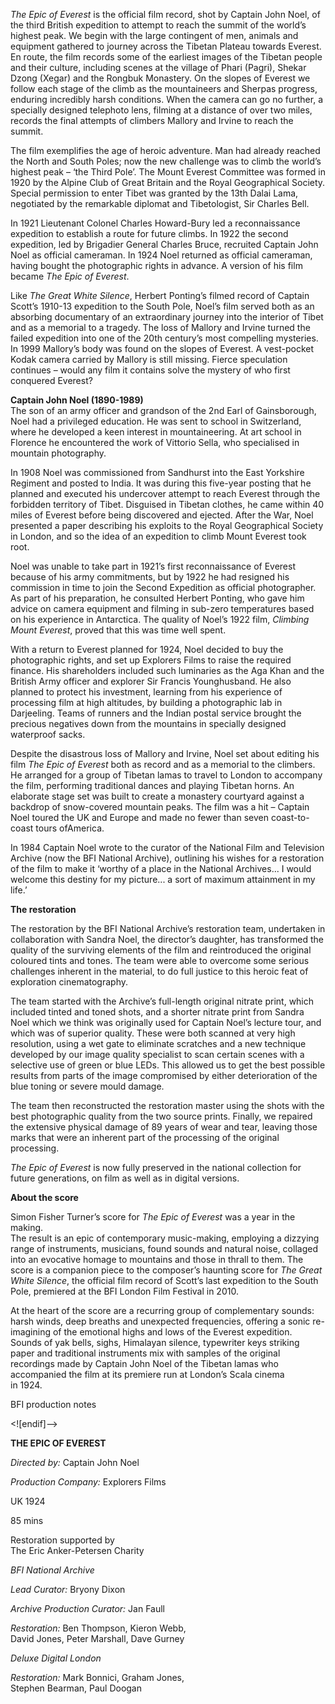 

_The Epic of Everest_ is the official film record, shot by Captain John Noel, of the third British expedition to attempt to reach the summit of the world’s highest peak. We begin with the large contingent of men, animals and equipment gathered to journey across the Tibetan Plateau towards Everest. En route, the film records some of the earliest images of the Tibetan people and their culture, including scenes at the village of Phari (Pagri), Shekar Dzong (Xegar) and the Rongbuk Monastery. On the slopes of Everest we follow each stage of the climb as the mountaineers and Sherpas progress, enduring incredibly harsh conditions. When the camera can go no further, a specially designed telephoto lens, filming at a distance of over two miles, records the final attempts of climbers Mallory and Irvine to reach the summit.

The film exemplifies the age of heroic adventure. Man had already reached the North and South Poles; now the new challenge was to climb the world’s highest peak – ‘the Third Pole’. The Mount Everest Committee was formed in 1920 by the Alpine Club of Great Britain and the Royal Geographical Society. Special permission to enter Tibet was granted by the 13th Dalai Lama, negotiated by the remarkable diplomat and Tibetologist, Sir Charles Bell.

In 1921 Lieutenant Colonel Charles Howard-Bury led a reconnaissance expedition to establish a route for future climbs. In 1922 the second expedition, led by Brigadier General Charles Bruce, recruited Captain John Noel as official cameraman. In 1924 Noel returned as official cameraman, having bought the photographic rights in advance. A version of his film became _The Epic of Everest_.

Like _The Great White Silence_, Herbert Ponting’s filmed record of Captain Scott’s 1910-13 expedition to the South Pole, Noel’s film served both as an absorbing documentary of an extraordinary journey into the interior of Tibet and as a memorial to a tragedy. The loss of Mallory and Irvine turned the failed expedition into one of the 20th century’s most compelling mysteries. In 1999 Mallory’s body was found on the slopes of Everest. A vest-pocket Kodak camera carried by Mallory is still missing. Fierce speculation continues – would any film it contains solve the mystery of who first conquered Everest?

**Captain John Noel (1890-1989)**  
The son of an army officer and grandson of the 2nd Earl of Gainsborough, Noel had a privileged education. He was sent to school in Switzerland, where he developed a keen interest in mountaineering. At art school in Florence he encountered the work of Vittorio Sella, who specialised in mountain photography.

In 1908 Noel was commissioned from Sandhurst into the East Yorkshire Regiment and posted to India. It was during this five-year posting that he planned and executed his undercover attempt to reach Everest through the forbidden territory of Tibet. Disguised in Tibetan clothes, he came within 40 miles of Everest before being discovered and ejected. After the War, Noel presented a paper describing his exploits to the Royal Geographical Society in London, and so the idea of an expedition to climb Mount Everest took root.

Noel was unable to take part in 1921’s first reconnaissance of Everest because of his army commitments, but by 1922 he had resigned his commission in time to join the Second Expedition as official photographer. As part of his preparation, he consulted Herbert Ponting, who gave him advice on camera equipment and filming in sub-zero temperatures based on his experience in Antarctica. The quality of Noel’s 1922 film, _Climbing Mount Everest_, proved that this was time well spent.

With a return to Everest planned for 1924, Noel decided to buy the photographic rights, and set up Explorers Films to raise the required finance. His shareholders included such luminaries as the Aga Khan and the British Army officer and explorer Sir Francis Younghusband. He also planned to protect his investment, learning from his experience of processing film at high altitudes, by building a photographic lab in Darjeeling. Teams of runners and the Indian postal service brought the precious negatives down from the mountains in specially designed waterproof sacks.

Despite the disastrous loss of Mallory and Irvine, Noel set about editing his film  _The Epic of Everest_ both as record and as a memorial to the climbers. He arranged for a group of Tibetan lamas to travel to London to accompany the film, performing traditional dances and playing Tibetan horns. An elaborate stage set was built to create a monastery courtyard against a backdrop of snow-covered mountain peaks. The film was a hit – Captain Noel toured the UK and Europe and made no fewer than seven coast-to-coast tours ofAmerica.

In 1984 Captain Noel wrote to the curator of the National Film and Television Archive (now the BFI National Archive), outlining his wishes for a restoration of the film to make it ‘worthy of a place in the National Archives... I would welcome this destiny for my picture... a sort of maximum attainment in my life.’

**The restoration**

The restoration by the BFI National Archive’s restoration team, undertaken in collaboration with Sandra Noel, the director’s daughter, has transformed the quality of the surviving elements of the film and reintroduced the original coloured tints and tones. The team were able to overcome some serious challenges inherent in the material, to do full justice to this heroic feat of exploration cinematography.

The team started with the Archive’s full-length original nitrate print, which included tinted and toned shots, and a shorter nitrate print from Sandra Noel which we think was originally used for Captain Noel’s lecture tour, and which was of superior quality. These were both scanned at very high resolution, using a wet gate to eliminate scratches and a new technique developed by our image quality specialist to scan certain scenes with a selective use of green or blue LEDs. This allowed us to get the best possible results from parts of the image compromised by either deterioration of the blue toning or severe mould damage.

The team then reconstructed the restoration master using the shots with the best photographic quality from the two source prints. Finally, we repaired the extensive physical damage of 89 years of wear and tear, leaving those marks that were an inherent part of the processing of the original processing.

_The Epic of Everest_ is now fully preserved in the national collection for future generations, on film as well as in digital versions.

**About the score**

Simon Fisher Turner’s score for _The Epic of Everest_ was a year in the making.  
The result is an epic of contemporary music-making, employing a dizzying range of instruments, musicians, found sounds and natural noise, collaged into an evocative homage to mountains and those in thrall to them. The score is a companion piece to the composer’s haunting score for _The Great White Silence_, the official film record of Scott’s last expedition to the South Pole, premiered at the BFI London Film Festival in 2010.

At the heart of the score are a recurring group of complementary sounds: harsh winds, deep breaths and unexpected frequencies, offering a sonic re-imagining of the emotional highs and lows of the Everest expedition. Sounds of yak bells, sighs, Himalayan silence, typewriter keys striking paper and traditional instruments mix with samples of the original recordings made by Captain John Noel of the Tibetan lamas who accompanied the film at its premiere run at London’s Scala cinema  
in 1924.

BFI production notes

<![endif]-->

**THE EPIC OF EVEREST**

_Directed by:_ Captain John Noel

_Production Company:_ Explorers Films

UK 1924

85 mins

Restoration supported by  
The Eric Anker-Petersen Charity

_BFI National Archive_

_Lead Curator:_ Bryony Dixon

_Archive Production Curator:_ Jan Faull

_Restoration:_ Ben Thompson, Kieron Webb,  
David Jones, Peter Marshall, Dave Gurney

_Deluxe Digital London_

_Restoration:_ Mark Bonnici, Graham Jones,  
Stephen Bearman, Paul Doogan
<!--stackedit_data:
eyJoaXN0b3J5IjpbLTE5NTM0NjA3MjNdfQ==
-->